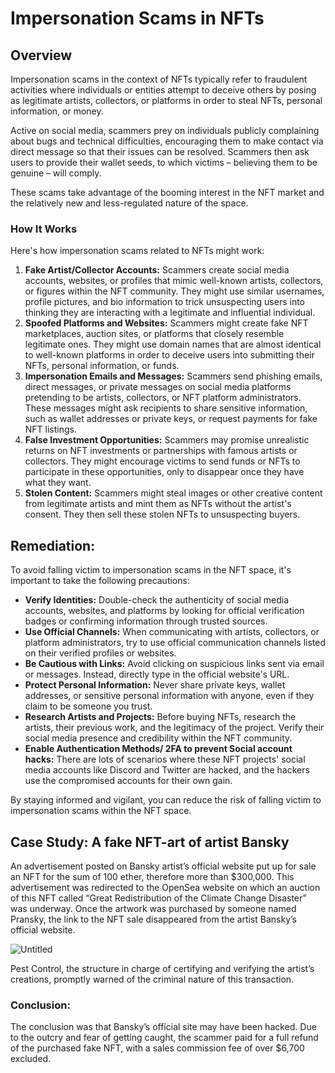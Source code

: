 # Impersonation Scams in NFTs

## Overview

Impersonation scams in the context of NFTs typically refer to fraudulent activities where individuals or entities attempt to deceive others by posing as legitimate artists, collectors, or platforms in order to steal NFTs, personal information, or money. 

Active on social media, scammers prey on individuals publicly complaining about bugs and technical difficulties, encouraging them to make contact via direct message so that their issues can be resolved. Scammers then ask users to provide their wallet seeds, to which victims – believing them to be genuine – will comply.

These scams take advantage of the booming interest in the NFT market and the relatively new and less-regulated nature of the space. 

### How It Works

Here's how impersonation scams related to NFTs might work:

1. **Fake Artist/Collector Accounts:** Scammers create social media accounts, websites, or profiles that mimic well-known artists, collectors, or figures within the NFT community. They might use similar usernames, profile pictures, and bio information to trick unsuspecting users into thinking they are interacting with a legitimate and influential individual.
2. **Spoofed Platforms and Websites:** Scammers might create fake NFT marketplaces, auction sites, or platforms that closely resemble legitimate ones. They might use domain names that are almost identical to well-known platforms in order to deceive users into submitting their NFTs, personal information, or funds.
3. **Impersonation Emails and Messages:** Scammers send phishing emails, direct messages, or private messages on social media platforms pretending to be artists, collectors, or NFT platform administrators. These messages might ask recipients to share sensitive information, such as wallet addresses or private keys, or request payments for fake NFT listings.
4. **False Investment Opportunities:** Scammers may promise unrealistic returns on NFT investments or partnerships with famous artists or collectors. They might encourage victims to send funds or NFTs to participate in these opportunities, only to disappear once they have what they want.
5. **Stolen Content:** Scammers might steal images or other creative content from legitimate artists and mint them as NFTs without the artist's consent. They then sell these stolen NFTs to unsuspecting buyers.

## Remediation:

To avoid falling victim to impersonation scams in the NFT space, it's important to take the following precautions:

- **Verify Identities:** Double-check the authenticity of social media accounts, websites, and platforms by looking for official verification badges or confirming information through trusted sources.
- **Use Official Channels:** When communicating with artists, collectors, or platform administrators, try to use official communication channels listed on their verified profiles or websites.
- **Be Cautious with Links:** Avoid clicking on suspicious links sent via email or messages. Instead, directly type in the official website's URL.
- **Protect Personal Information:** Never share private keys, wallet addresses, or sensitive personal information with anyone, even if they claim to be someone you trust.
- **Research Artists and Projects:** Before buying NFTs, research the artists, their previous work, and the legitimacy of the project. Verify their social media presence and credibility within the NFT community.
- **Enable Authentication Methods/ 2FA to prevent Social account hacks:** There are lots of scenarios where these NFT projects' social media accounts like Discord and Twitter are hacked, and the hackers use the compromised accounts for their own gain.

By staying informed and vigilant, you can reduce the risk of falling victim to impersonation scams within the NFT space.

## Case Study: ****A fake NFT-art of artist Bansky****

An advertisement posted on Bansky artist’s official website put up for sale an NFT for the sum of 100 ether, therefore more than $300,000. This advertisement was redirected to the OpenSea website on which an auction of this NFT called “Great Redistribution of the Climate Change Disaster” was underway. Once the artwork was purchased by someone named Pransky, the link to the NFT sale disappeared from the artist Bansky’s official website.

![Untitled](https://github.com/ImmuneBytes-Security-Audit/Blockchain-Attack-Vectors/assets/113500663/d8d8295c-27f2-4008-8fdc-48bded9e43cd)

Pest Control, the structure in charge of certifying and verifying the artist’s creations, promptly warned of the criminal nature of this transaction. 

### Conclusion:

The conclusion was that Bansky’s official site may have been hacked. Due to the outcry and fear of getting caught, the scammer paid for a full refund of the purchased fake NFT, with a sales commission fee of over $6,700 excluded.
